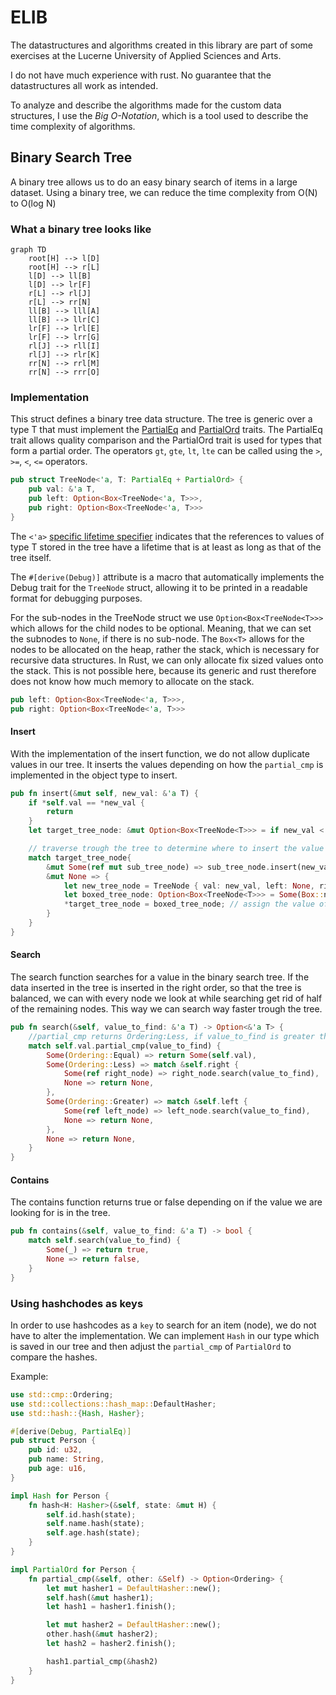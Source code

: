 # ELIB

The datastructures and algorithms created in this library are part of some exercises at the Lucerne University of Applied Sciences and Arts.

I do not have much experience with rust. No guarantee that the datastructures all work as intended.

To analyze and describe the algorithms made for the custom data structures, I use the
*Big O-Notation*, which is a tool used to describe the time complexity of algorithms.

## Binary Search Tree

A binary tree allows us to do an easy binary search of items in a large dataset.
Using a binary tree, we can reduce the time complexity from O(N) to O(log N)

### What a binary tree looks like

```mermaid
graph TD
    root[H] --> l[D]
    root[H] --> r[L]
    l[D] --> ll[B]
    l[D] --> lr[F]
    r[L] --> rl[J]
    r[L] --> rr[N]
    ll[B] --> lll[A]
    ll[B] --> llr[C]
    lr[F] --> lrl[E]
    lr[F] --> lrr[G]
    rl[J] --> rll[I]
    rl[J] --> rlr[K]
    rr[N] --> rrl[M]
    rr[N] --> rrr[O]
```

### Implementation

This struct defines a binary tree data structure. The tree is generic over a type T that must
implement the [PartialEq](https://doc.rust-lang.org/std/cmp/trait.PartialEq.html) and 
[PartialOrd](https://doc.rust-lang.org/std/cmp/trait.PartialOrd.html) traits.
The PartialEq trait allows quality comparison and the PartialOrd trait is used for types that form a partial order. The operators `gt`, `gte`, `lt`, `lte` can be called using the `>`, `>=`, `<`, `<=` operators.

```rust
pub struct TreeNode<'a, T: PartialEq + PartialOrd> {     
    pub val: &'a T,
    pub left: Option<Box<TreeNode<'a, T>>>,
    pub right: Option<Box<TreeNode<'a, T>>>
}
```

The `<'a>` [specific lifetime specifier](https://doc.rust-lang.org/rust-by-example/scope/lifetime/explicit.html) indicates that the references to values of type T stored in the tree have a lifetime that is at least as long as that of the tree itself.

The `#[derive(Debug)]` attribute is a macro that automatically implements the Debug trait for
the `TreeNode` struct, allowing it to be printed in a readable format for debugging purposes.

For the sub-nodes in the TreeNode struct we use `Option<Box<TreeNode<T>>>` which allows for the child nodes to be optional. 
Meaning, that we can set the subnodes to `None`, if there is no sub-node. The `Box<T>` allows for the nodes to be allocated
on the heap, rather the stack, which is necessary for recursive data structures. 
In Rust, we can only allocate fix sized values onto the stack. This is not possible here, because its generic and rust therefore
does not know how much memory to allocate on the stack.

```rust
pub left: Option<Box<TreeNode<'a, T>>>,
pub right: Option<Box<TreeNode<'a, T>>>
```

#### Insert

With the implementation of the insert function, we do not allow duplicate values in our tree. It inserts the values depending on how the `partial_cmp` is implemented in the object type to insert.

```rust
pub fn insert(&mut self, new_val: &'a T) {
    if *self.val == *new_val {
        return
    }
    let target_tree_node: &mut Option<Box<TreeNode<T>>> = if new_val < self.val { &mut self.left } else {&mut self.right };

    // traverse trough the tree to determine where to insert the value
    match target_tree_node{
        &mut Some(ref mut sub_tree_node) => sub_tree_node.insert(new_val),
        &mut None => {
            let new_tree_node = TreeNode { val: new_val, left: None, right: None};
            let boxed_tree_node: Option<Box<TreeNode<T>>> = Some(Box::new(new_tree_node));
            *target_tree_node = boxed_tree_node; // assign the value of boxed node to the memory location pointed to by the mut ref
        }
    }
}
```
#### Search

The search function searches for a value in the binary search tree. If the data inserted in the tree is inserted in the right order, so that the tree is balanced, we can with every node we look at while searching get rid of half of the remaining nodes. This way we can search way faster trough the tree.

```rust
pub fn search(&self, value_to_find: &'a T) -> Option<&'a T> {
    //partial_cmp returns Ordering:Less, if value_to_find is greater than self.val
    match self.val.partial_cmp(value_to_find) {
        Some(Ordering::Equal) => return Some(self.val),
        Some(Ordering::Less) => match &self.right {
            Some(ref right_node) => right_node.search(value_to_find),
            None => return None,
        },
        Some(Ordering::Greater) => match &self.left {
            Some(ref left_node) => left_node.search(value_to_find),
            None => return None,
        },
        None => return None,
    }
}
```

#### Contains

The contains function returns true or false depending on if the value we are looking for is in the tree.

```rust
pub fn contains(&self, value_to_find: &'a T) -> bool {
    match self.search(value_to_find) {
        Some(_) => return true,
        None => return false,
    }
}
```

### Using hashchodes as keys

In order to use hashcodes as a `key` to search for an item (node), we do not have to alter the implementation. We can implement `Hash` in our type which is saved in our tree and then adjust the `partial_cmp` of `PartialOrd` to compare the hashes.

Example:
```rust
use std::cmp::Ordering;
use std::collections::hash_map::DefaultHasher;
use std::hash::{Hash, Hasher};

#[derive(Debug, PartialEq)]
pub struct Person {
    pub id: u32,
    pub name: String,
    pub age: u16,
}

impl Hash for Person {
    fn hash<H: Hasher>(&self, state: &mut H) {
        self.id.hash(state);
        self.name.hash(state);
        self.age.hash(state);
    }
}

impl PartialOrd for Person {
    fn partial_cmp(&self, other: &Self) -> Option<Ordering> {
        let mut hasher1 = DefaultHasher::new();
        self.hash(&mut hasher1);
        let hash1 = hasher1.finish();

        let mut hasher2 = DefaultHasher::new();
        other.hash(&mut hasher2);
        let hash2 = hasher2.finish();

        hash1.partial_cmp(&hash2)
    }
}
```